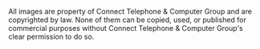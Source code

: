 All images are property of Connect Telephone & Computer Group and are copyrighted by law. None of them can be copied, used, or published for commercial purposes without Connect Telephone & Computer Group's clear permission to do so.
